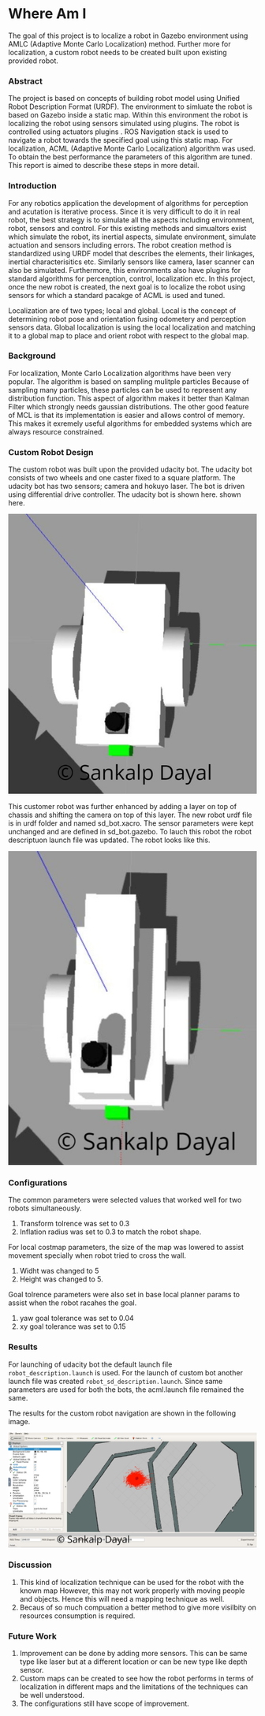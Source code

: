 # Where Am I
The goal of this project is to localize a robot in  Gazebo environment using AMLC (Adaptive Monte Carlo Localization) method. Further more 
for localization, a custom robot needs to be created built upon existing provided robot. 

### Abstract
The project is based on concepts of building robot model using Unified Robot Description Format
(URDF). The environment to simluate the robot is based on Gazebo inside a static map.
Within this environment the robot is localizing the robot using sensors simulated using plugins. 
The robot is controlled using actuators plugins .
ROS Navigation stack is used to navigate a robot towards the specified goal using
this static map. For localization, ACML (Adaptive Monte Carlo
Localization) algorithm was used. To obtain the best performance the parameters of this algorithm are tuned. 
This report is aimed to describe these steps in more detail. 

### Introduction
For any robotics application the development of algorithms for perception and acutation is iterative process. 
Since it is very difficult to do it in real robot, the best strategy is to simulate all the aspects including environment, robot,
sensors and control. For this existing methods and simualtors exist which simulate the robot, its inertial aspects, simulate environment,
simulate actuation and sensors including errors. The robot creation method is standardized using URDF model that describes the elements,
their linkages, inertial characterisitics etc. Similarly sensors like camera, laser scanner can also be simulated. Furthermore, this environments also have plugins for standard algorithms for percenption, control, localization etc. In this project, once 
the new robot is created, the next goal is to localize the robot using sensors for which a standard pacakge of ACML is used and tuned. 

Localization are of two types; local and global. 
Local is the concept of determining robot pose and orientation fusing odometery and perception sensors data. 
Global localization is using the local localization and matching it to a global map to place and orient robot with respect to the global map.


### Background
For localization, Monte Carlo Localization algorithms have been very popular. The algorithm is based on sampling mulitple particles 
Because of sampling many particles, these particles can be used to represent any distribution function. This aspect of algorithm
makes it better than Kalman Filter which strongly needs gaussian distributions.
The other good feature of MCL is that its implementation is easier and allows control of memory. This makes it exremely useful algorithms 
for embedded systems which are always resource constrained.

### Custom Robot Design
The custom robot was built upon the provided udacity bot. The udacity bot consists of two wheels and one caster fixed to a square platform.
The udacity bot has two sensors; camera and hokuyo laser. The bot is driven using differential drive controller. The udacity bot is shown here. 
shown here.

![picture alt](./results/UdacityBot.JPG "UdacityBot")

This customer robot was further enhanced by adding a layer on top of chassis and shifting the camera on top of this layer. The new robot urdf file is in urdf folder and named 
sd_bot.xacro. The sensor parameters were kept unchanged and are defined in sd_bot.gazebo. To lauch this robot the robot descriptuon launch file was updated. The robot looks like this.

![picture alt](./results/CustomBot.JPG "CustomBot")

### Configurations
The common parameters were selected values that worked well for two robots simultaneously.
1. Transform tolrence was set to 0.3
2. Inflation radius was set to 0.3 to match the robot shape.

For local costmap parameters, the size of the map was lowered to assist movement specially when robot tried to cross the wall.
1. Widht was changed to 5
2. Height was changed to 5.

Goal tolrence parameters were also set in base local planner params to assist when the robot racahes the goal.
1. yaw goal tolerance was set to 0.04
2. xy goal tolerance was set to 0.15


### Results 
For launching of udacity bot the default launch file `robot_description.launch` is used. For the launch of custom bot
another launch file was created `robot_sd_description.launch`. Since same parameters are used for both the bots, the acml.launch file remained the same.

The results for the custom robot navigation are shown in the following image.

![picture alt](./results/ReachedGoal.JPG "CustomBot")

### Discussion
1. This kind of localization technique can be used for the robot with the known map 
However, this may not work properly with moving people and objects. Hence this will need a mapping technique as well.
2. Becaus of so much compuation a better method to give more visilbity on resources consumption is required.

### Future Work
1. Improvement can be done by adding more sensors. This can be same type like laser but at a different location
or can be new type like depth sensor.
2. Custom maps can be created to see how the robot performs in terms of localization in different maps and the limitations 
of the techniques can be well understood.
3. The configurations still have scope of improvement.
